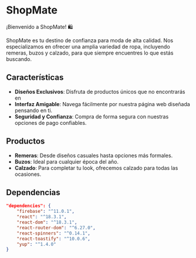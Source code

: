 # ShopMate

¡Bienvenido a ShopMate! 🛍️

ShopMate es tu destino de confianza para moda de alta calidad. Nos especializamos en ofrecer una amplia variedad de ropa, incluyendo remeras, buzos y calzado, para que siempre encuentres lo que estás buscando.

## Características

- **Diseños Exclusivos**: Disfruta de productos únicos que no encontrarás en
- **Interfaz Amigable**: Navega fácilmente por nuestra página web diseñada pensando en ti.
- **Seguridad y Confianza**: Compra de forma segura con nuestras opciones de pago confiables.

## Productos

- **Remeras**: Desde diseños casuales hasta opciones más formales.
- **Buzos**: Ideal para cualquier época del año.
- **Calzado**: Para completar tu look, ofrecemos calzado para todas las ocasiones.

## Dependencias

```json
"dependencies": {
    "firebase": "^11.0.1",
    "react": "^18.3.1",
    "react-dom": "^18.3.1",
    "react-router-dom": "^6.27.0",
    "react-spinners": "^0.14.1",
    "react-toastify": "^10.0.6",
    "yup": "^1.4.0"
}

